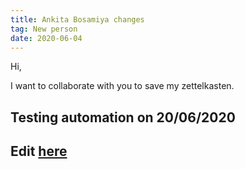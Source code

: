 ```yaml
---
title: Ankita Bosamiya changes
tag: New person
date: 2020-06-04
---
```


Hi,

I want to collaborate with you to save my zettelkasten.

Testing automation on 20/06/2020
---
Edit [here](https://github.com/ankitadhandha/zettelkasten/edit/master/6hbkilml4.md)
---
